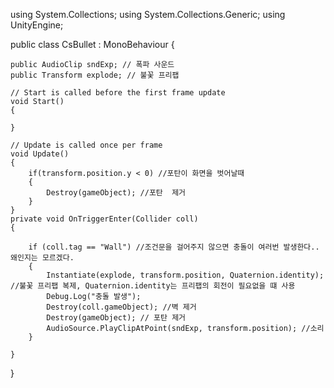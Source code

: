using System.Collections;
using System.Collections.Generic;
using UnityEngine;

public class CsBullet : MonoBehaviour
{

    public AudioClip sndExp; // 폭파 사운드
    public Transform explode; // 불꽃 프리팹

    // Start is called before the first frame update
    void Start()
    {
        
    }

    // Update is called once per frame
    void Update()
    {
        if(transform.position.y < 0) //포탄이 화면을 벗어날때
        {
            Destroy(gameObject); //포탄  제거
        }
    }
    private void OnTriggerEnter(Collider coll)
    {
        
        if (coll.tag == "Wall") //조건문을 걸어주지 않으면 충돌이 여러번 발생한다..왜인지는 모르겠다.
        {
            Instantiate(explode, transform.position, Quaternion.identity); //불꽃 프리팹 복제, Quaternion.identity는 프리팹의 회전이 필요없을 떄 사용
            Debug.Log("충돌 발생");
            Destroy(coll.gameObject); //벽 제거
            Destroy(gameObject); // 포탄 제거
            AudioSource.PlayClipAtPoint(sndExp, transform.position); //소리
        }
      
    }
}
